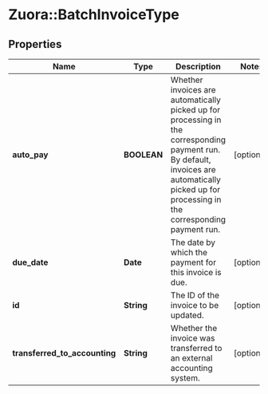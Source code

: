 # Zuora::BatchInvoiceType

## Properties
Name | Type | Description | Notes
------------ | ------------- | ------------- | -------------
**auto_pay** | **BOOLEAN** | Whether invoices are automatically picked up for processing in the corresponding payment run.   By default, invoices are automatically picked up for processing in the corresponding payment run.  | [optional] 
**due_date** | **Date** | The date by which the payment for this invoice is due.   | [optional] 
**id** | **String** | The ID of the invoice to be updated.  | [optional] 
**transferred_to_accounting** | **String** | Whether the invoice was transferred to an external accounting system.  | [optional] 


